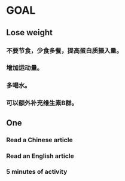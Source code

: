# GOAL

## Lose weight
### 不要节食，少食多餐，提高蛋白质摄入量。
### 增加运动量。
### 多喝水。
### 可以额外补充维生素B群。

## One
### Read a Chinese article
### Read an English article
### 5 minutes of activity

